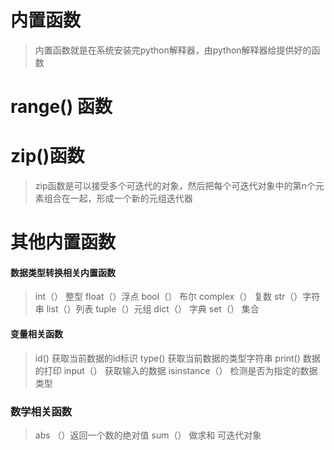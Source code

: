 # 内置函数
> 内置函数就是在系统安装完python解释器，由python解释器给提供好的函数

# range() 函数

# zip()函数
>zip函数是可以接受多个可迭代的对象，然后把每个可迭代对象中的第n个元素组合在一起，形成一个新的元组迭代器

# 其他内置函数
#### 数据类型转换相关内置函数
> int（） 整型
> float（）浮点
> bool（） 布尔
> complex（） 复数
> str（）字符串
> list（）列表
> tuple（）元组
> dict（） 字典
> set（） 集合
#### 变量相关函数
> id()  获取当前数据的id标识
> type() 获取当前数据的类型字符串
> print() 数据的打印
> input（） 获取输入的数据
> isinstance（） 检测是否为指定的数据类型


### 数学相关函数
> abs （）返回一个数的绝对值
> sum（） 做求和 可迭代对象


####
